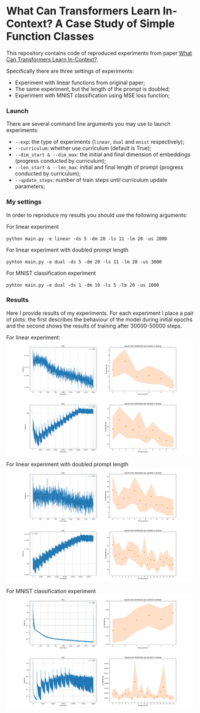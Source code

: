 What Can Transformers Learn In-Context? A Case Study of Simple Function Classes
=========================================

This repository contains code of reproduced experiments from
paper [What Can Transformers Learn In-Context?](https://arxiv.org/pdf/2208.01066.pdf).

Specifically there are three settings of experiments:
* Experiment with linear functions from original paper;
* The same experiment, but the length of the prompt is doubled;
* Experiment with MNIST classification using MSE loss function;

### Launch

There are several command line arguments you may use to launch experiments:
* `--exp`: the type of experiments (`linear`, `dual` and `mnist` respectively);
* `--curriculum`: whether use curriculum (default is True);
* `--dim_start & --dim_max`: the initial and final dimension of embeddings 
(progress conducted by curriculum);
* `--len_start & --len_max`: initial and final length of prompt
(progress conducted by curriculum);
* `--update_steps`: number of train steps until curriculum update
parameters;

### My settings

In order to reproduce my results you should use the following arguments:

For linear experiment

``python main.py -e linear -ds 5 -dm 20 -ls 11 -lm 20 -us 2000``

For linear experiment with doubled prompt length

``pyhton main.py -e dual -ds 5 -dm 20 -ls 11 -lm 20 -us 3000``

For MNIST classification experiment

``pyhton main.py -e dual -ds 1 -dm 10 -ls 5 -lm 20 -us 1000``

### Results

Here I provide results of my experiments. For each experiment I place a pair
of plots: the first describes the behaviour of the model during initial epochs and
the second shows the results of training after 30000-50000 steps.

For linear experiment:
![linear_init](./media/linear_init.png)
![linear_trained](./media/linear_trained.png)

For linear experiment with doubled prompt length
![dual init](./media/dual_init.png)
![dual trained](./media/dual_trained.png)

For MNIST classification experiment
![MNIST init](./media/mnist_init.png)
![MNIST trained](./media/mnist_trained.png)